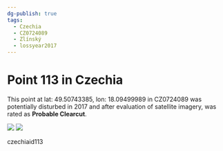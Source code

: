 ```yaml
---
dg-publish: true
tags:
  - Czechia
  - CZ0724089
  - Zlínský
  - lossyear2017
---
```


# Point 113 in Czechia

This point at lat: 49.50743385, lon: 18.09499989 in CZ0724089 was potentially disturbed in 2017 and after evaluation of satellite imagery, was rated as **Probable Clearcut**.

<div class='juxtapose' data-showcredits='false'>
<img src='https://baserow-backend-production20240528124524339000000001.s3.amazonaws.com/user_files/31plfuspR2rGSc28k6yDwg7LHYygx8Gx_13d051608be423b68dc428222a8f123c60a8459cd18ef7678ec50ed4b5875e79.png' data-label='June 2015' />
<img src='https://baserow-backend-production20240528124524339000000001.s3.amazonaws.com/user_files/zKMjs7n5HkQJ5qbeYy0NzCsA8DbCpvmD_56c91d008d00f1ef01d4a8e7bce82f01dd9783a5ed46553be26a8f8ee7d1daad.png' data-label='May 2018' />
</div>

czechiaid113